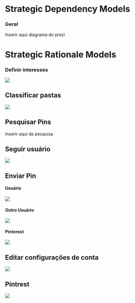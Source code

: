 # Strategic Dependency Models

### Geral
Inserir aqui diagrama do prezi

# Strategic Rationale Models

### Definir interesses
![](img/rationale_definir_interesses2.png)

## Classificar pastas
![](img/Rationale-Classificar_Pastas.png)

## Pesquisar Pins
Inserir aqui de pesquisa

## Seguir usuário
![](img/rationale_seguir_usuario.png)

## Enviar Pin

#### Usuário

![](img/istar-enviar-pin.png)

#### Outro Usuário

![](img/istar-postar-pin-outro-usuario.png)

#### Pinterest

![](img/istart-pinterest-enviar-pin.png)

## Editar configurações de conta

![](img/rationale_editar_configuracoes.png)

## Pintrest

![](img/rationale_pinterest.png)

